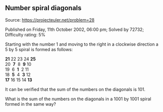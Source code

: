 Number spiral diagonals
-----------------------

Source: https://projecteuler.net/problem=28

Published on Friday, 11th October 2002, 06:00 pm; Solved by 72732;
Difficulty rating: 5%

Starting with the number 1 and moving to the right in a clockwise
direction a 5 by 5 spiral is formed as follows:

**21** 22 23 24 **25**\
 20  **7**  8  **9** 10\
 19  6  **1**  2 11\
 18  **5**  4  **3** 12\
**17** 16 15 14 **13**

It can be verified that the sum of the numbers on the diagonals is 101.

What is the sum of the numbers on the diagonals in a 1001 by 1001 spiral
formed in the same way?
